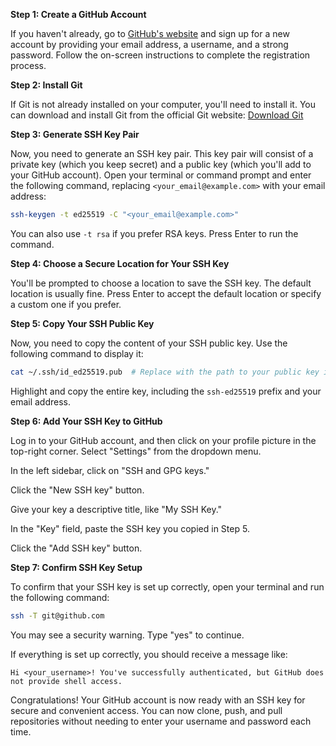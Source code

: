 **Step 1: Create a GitHub Account**

If you haven't already, go to [GitHub's website](https://github.com) and sign up for a new account by providing your email address, a username, and a strong password. Follow the on-screen instructions to complete the registration process.

**Step 2: Install Git**

If Git is not already installed on your computer, you'll need to install it. You can download and install Git from the official Git website: [Download Git](https://git-scm.com/downloads)

**Step 3: Generate SSH Key Pair**

Now, you need to generate an SSH key pair. This key pair will consist of a private key (which you keep secret) and a public key (which you'll add to your GitHub account). Open your terminal or command prompt and enter the following command, replacing `<your_email@example.com>` with your email address:

```bash
ssh-keygen -t ed25519 -C "<your_email@example.com>"
```

You can also use `-t rsa` if you prefer RSA keys. Press Enter to run the command.

**Step 4: Choose a Secure Location for Your SSH Key**

You'll be prompted to choose a location to save the SSH key. The default location is usually fine. Press Enter to accept the default location or specify a custom one if you prefer.

**Step 5: Copy Your SSH Public Key**

Now, you need to copy the content of your SSH public key. Use the following command to display it:

```bash
cat ~/.ssh/id_ed25519.pub  # Replace with the path to your public key if different
```

Highlight and copy the entire key, including the `ssh-ed25519` prefix and your email address.

**Step 6: Add Your SSH Key to GitHub**

Log in to your GitHub account, and then click on your profile picture in the top-right corner. Select "Settings" from the dropdown menu.

In the left sidebar, click on "SSH and GPG keys."

Click the "New SSH key" button.

Give your key a descriptive title, like "My SSH Key."

In the "Key" field, paste the SSH key you copied in Step 5.

Click the "Add SSH key" button.

**Step 7: Confirm SSH Key Setup**

To confirm that your SSH key is set up correctly, open your terminal and run the following command:

```bash
ssh -T git@github.com
```

You may see a security warning. Type "yes" to continue.

If everything is set up correctly, you should receive a message like:

```
Hi <your_username>! You've successfully authenticated, but GitHub does not provide shell access.
```

Congratulations! Your GitHub account is now ready with an SSH key for secure and convenient access. You can now clone, push, and pull repositories without needing to enter your username and password each time.
